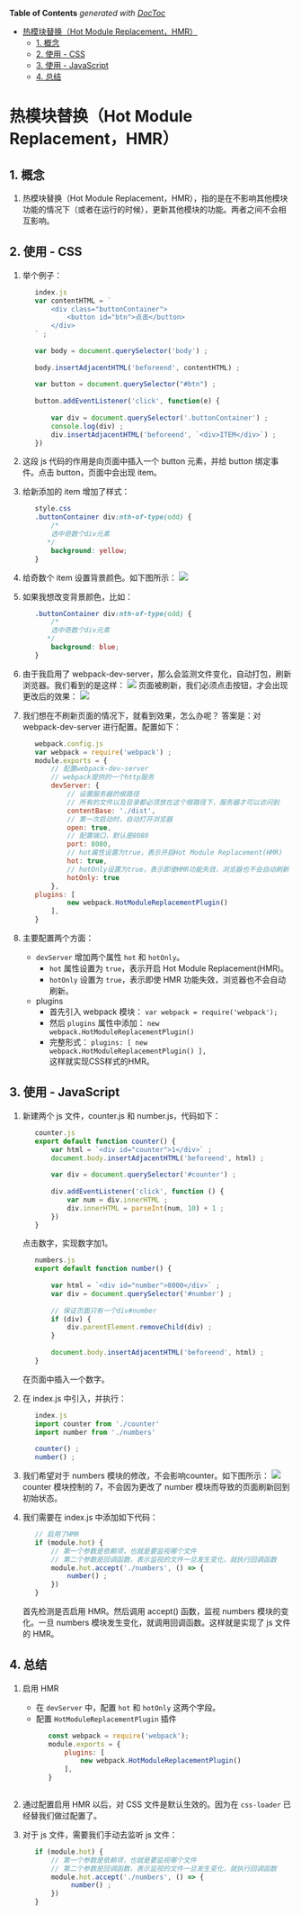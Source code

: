 <!-- START doctoc generated TOC please keep comment here to allow auto update -->
<!-- DON'T EDIT THIS SECTION, INSTEAD RE-RUN doctoc TO UPDATE -->
**Table of Contents**  *generated with [DocToc](https://github.com/thlorenz/doctoc)*

- [热模块替换（Hot Module Replacement，HMR）](#%E7%83%AD%E6%A8%A1%E5%9D%97%E6%9B%BF%E6%8D%A2hot-module-replacementhmr)
  - [1. 概念](#1-%E6%A6%82%E5%BF%B5)
  - [2. 使用 - CSS](#2-%E4%BD%BF%E7%94%A8---css)
  - [3. 使用 - JavaScript](#3-%E4%BD%BF%E7%94%A8---javascript)
  - [4. 总结](#4-%E6%80%BB%E7%BB%93)

<!-- END doctoc generated TOC please keep comment here to allow auto update -->

# 热模块替换（Hot Module Replacement，HMR）


## 1. 概念

1. 热模块替换（Hot Module Replacement，HMR），指的是在不影响其他模块功能的情况下（或者在运行的时候），更新其他模块的功能。两者之间不会相互影响。

## 2. 使用 - CSS

1. 举个例子：

   ```javascript
      index.js
      var contentHTML = `
          <div class="buttonContainer">
              <button id="btn">点击</button>
          </div>
      ` ;
      
      var body = document.querySelector('body') ;
      
      body.insertAdjacentHTML('beforeend', contentHTML) ;
      
      var button = document.querySelector("#btn") ;
      
      button.addEventListener('click', function(e) {
      
          var div = document.querySelector('.buttonContainer') ;
          console.log(div) ;
          div.insertAdjacentHTML('beforeend', `<div>ITEM</div>`) ;
      })
   ```

2. 这段 js 代码的作用是向页面中插入一个 button 元素，并给 button 绑定事件。点击 button，页面中会出现 item。

3. 给新添加的 item 增加了样式：
   ```css
      style.css
      .buttonContainer div:nth-of-type(odd) {
          /*
          选中奇数个div元素
         */
          background: yellow;
      }
   ```
4. 给奇数个 item 设置背景颜色。如下图所示：
   ![](../images/HMR-1.png)

5. 如果我想改变背景颜色，比如：
   ```css
      .buttonContainer div:nth-of-type(odd) {
          /*
          选中奇数个div元素
         */
          background: blue;
      }
   ```

6. 由于我启用了 webpack-dev-server，那么会监测文件变化，自动打包，刷新浏览器。我们看到的是这样：
   ![](../images/HMR-2.png)
   页面被刷新，我们必须点击按钮，才会出现更改后的效果：
   ![](../images/HMR-3.png)

7. 我们想在不刷新页面的情况下，就看到效果，怎么办呢？
答案是：对 webpack-dev-server 进行配置。配置如下：
   ```javascript
      webpack.config.js
      var webpack = require('webpack') ;
      module.exports = {
          // 配置webpack-dev-server
          // webpack提供的一个http服务
          devServer: {
              // 设置服务器的根路径
              // 所有的文件以及目录都必须放在这个根路径下，服务器才可以访问到
              contentBase: './dist',
              // 第一次启动时，自动打开浏览器
              open: true,
              // 配置端口，默认是8080
              port: 8080,
              // hot属性设置为true，表示开启Hot Module Replacement(HMR)
              hot: true,
              // hotOnly设置为true，表示即使HMR功能失效，浏览器也不会自动刷新
              hotOnly: true
          },
      plugins: [
              new webpack.HotModuleReplacementPlugin()
          ],
      }
   ```

8. 主要配置两个方面：
   - `devServer` 增加两个属性 `hot` 和 `hotOnly`。
     - `hot` 属性设置为 `true`，表示开启 Hot Module Replacement(HMR)。
     - `hotOnly` 设置为 `true`，表示即使 HMR 功能失效，浏览器也不会自动刷新。
   - plugins
     - 首先引入 webpack 模块：
`var webpack = require('webpack');`
     - 然后 `plugins` 属性中添加：
`new webpack.HotModuleReplacementPlugin()`
     - 完整形式：
`plugins: [
        new webpack.HotModuleReplacementPlugin()
    ],`  
这样就实现CSS样式的HMR。


## 3. 使用 - JavaScript

1. 新建两个 js 文件，counter.js 和 number.js，代码如下：
    ```javascript
       counter.js
       export default function counter() {
           var html = `<div id="counter">1</div>` ;
           document.body.insertAdjacentHTML('beforeend', html) ;
       
           var div = document.querySelector('#counter') ;
       
           div.addEventListener('click', function () {
               var num = div.innerHTML ;
               div.innerHTML = parseInt(num, 10) + 1 ;
           })
       }
    ```
    点击数字，实现数字加1。
    ```javascript
       numbers.js
       export default function number() {
       
           var html = `<div id="number">8000</div>` ;
           var div = document.querySelector('#number') ;
       
           // 保证页面只有一个div#number
           if (div) {
               div.parentElement.removeChild(div) ;
           }
       
           document.body.insertAdjacentHTML('beforeend', html) ;
       }
    ```
    在页面中插入一个数字。
2. 在 index.js 中引入，并执行：
    ```javascript
       index.js
       import counter from './counter'
       import number from './numbers'
       
       counter() ;
       number() ;
    ```

3. 我们希望对于 numbers 模块的修改，不会影响counter。如下图所示：
    ![](../images/HMR-4.png)  
    counter 模块控制的 7，不会因为更改了 number 模块而导致的页面刷新回到初始状态。

4. 我们需要在 index.js 中添加如下代码：
    ```javascript
       // 启用了HMR
       if (module.hot) {
           // 第一个参数是依赖项，也就是要监视哪个文件
           // 第二个参数是回调函数，表示监视的文件一旦发生变化，就执行回调函数
           module.hot.accept('./numbers', () => {
               number() ;
           })
       }
    ```
    首先检测是否启用 HMR。然后调用 accept() 函数，监视 numbers 模块的变化。一旦 numbers 模块发生变化，就调用回调函数。这样就是实现了 js 文件的 HMR。

## 4. 总结

1. 启用 HMR
   - 在 `devServer` 中，配置 `hot` 和 `hotOnly` 这两个字段。
   - 配置 `HotModuleReplacementPlugin` 插件
     ```javascript
        const webpack = require('webpack');
        module.exports = {
            plugins: [
                new webpack.HotModuleReplacementPlugin()
            ], 
        }
        
     ```
2. 通过配置启用 HMR 以后，对 CSS 文件是默认生效的。因为在 `css-loader` 已经替我们做过配置了。

3. 对于 js 文件，需要我们手动去监听 js 文件：
   ```javascript
      if (module.hot) {
          // 第一个参数是依赖项，也就是要监视哪个文件
          // 第二个参数是回调函数，表示监视的文件一旦发生变化，就执行回调函数
          module.hot.accept('./numbers', () => {
               number() ;
          })
      }
   ``` 